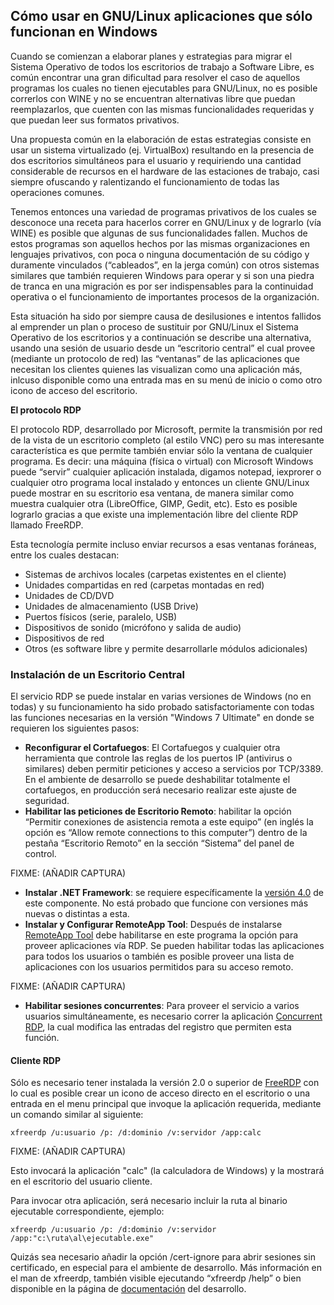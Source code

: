 ## Cómo usar en GNU/Linux aplicaciones que sólo funcionan en Windows

Cuando se comienzan a elaborar planes y estrategias para migrar el Sistema Operativo de todos los escritorios de trabajo a Software Libre, es común encontrar una gran dificultad para resolver el caso de aquellos programas los cuales no tienen ejecutables para GNU/Linux, no es posible correrlos con WINE y no se encuentran alternativas libre que puedan reemplazarlos, que cuenten con las mismas funcionalidades requeridas y que puedan leer sus formatos privativos.

Una propuesta común en la elaboración de estas estrategias consiste en usar un sistema virtualizado (ej. VirtualBox) resultando en la presencia de dos escritorios simultáneos para el usuario y requiriendo una cantidad considerable de recursos en el hardware de las estaciones de trabajo, casi siempre ofuscando y ralentizando el funcionamiento de todas las operaciones comunes.

Tenemos entonces una variedad de programas privativos de los cuales se desconoce una receta para hacerlos correr en GNU/Linux y de lograrlo (vía WINE) es posible que algunas de sus funcionalidades fallen. Muchos de estos programas son aquellos hechos por las mismas organizaciones en lenguajes privativos, con poca o ninguna documentación de su código y duramente vinculados (“cableados”, en la jerga común) con otros sistemas similares que también requieren Windows para operar y si son una piedra de tranca en una migración es por ser indispensables para la continuidad operativa o el funcionamiento de importantes procesos de la organización. 

Esta situación ha sido por siempre causa de desilusiones e intentos fallidos al emprender un plan o proceso de sustituir por GNU/Linux el Sistema Operativo de los escritorios y a continuación se describe una alternativa, usando una sesión de usuario desde un “escritorio central” el cual provee (mediante un protocolo de red) las “ventanas” de las aplicaciones que necesitan los clientes quienes las visualizan como una aplicación más, inlcuso disponible como una entrada mas en su menú de inicio o como otro icono de acceso del escritorio.

**El protocolo RDP**

El protocolo RDP, desarrollado por Microsoft, permite la transmisión por red de la vista de un escritorio completo (al estilo VNC) pero su mas interesante característica es que permite también enviar sólo la ventana de cualquier programa. Es decir: una máquina (física o virtual) con Microsoft Windows puede “servir” cualquier aplicación instalada, digamos notepad, iexprorer o cualquier otro programa local instalado y entonces un cliente GNU/Linux puede mostrar en su escritorio esa ventana, de manera similar como muestra cualquier otra (LibreOffice, GIMP, Gedit, etc). Esto es posible lograrlo gracias a que existe una implementación libre del cliente RDP llamado FreeRDP.

Esta tecnología permite incluso enviar recursos a esas ventanas foráneas, entre los cuales destacan:

*  Sistemas de archivos locales (carpetas existentes en el cliente)
*  Unidades compartidas en red (carpetas montadas en red)
*  Unidades de CD/DVD
*  Unidades de almacenamiento (USB Drive)
*  Puertos físicos (serie, paralelo, USB)
*  Dispositivos de sonido (micrófono y salida de audio)
*  Dispositivos de red
*  Otros (es software libre y permite desarrollarle módulos adicionales)

### Instalación de un Escritorio Central

El servicio RDP se puede instalar en varias versiones de Windows (no en todas) y su funcionamiento ha sido probado satisfactoriamente con todas las funciones necesarias en la versión "Windows 7 Ultimate" en donde se requieren los siguientes pasos:


*  **Reconfigurar el Cortafuegos**: El Cortafuegos y cualquier otra herramienta que controle las reglas de los puertos IP (antivirus o similares) deben permitir peticiones y acceso a servicios por TCP/3389. En el ambiente de desarrollo se puede deshabilitar totalmente el cortafuegos, en producción será necesario realizar este ajuste de seguridad.
*  **Habilitar las peticiones de Escritorio Remoto**: habilitar la opción “Permitir conexiones de asistencia remota a este equipo” (en inglés la opción es “Allow remote connections to this computer”) dentro de la pestaña “Escritorio Remoto” en la sección “Sistema” del panel de control.

FIXME: (AÑADIR CAPTURA) 

*  **Instalar .NET Framework**: se requiere específicamente la [versión 4.0](https///download.microsoft.com/download/9/5/A/95A9616B-7A37-4AF6-BC36-D6EA96C8DAAE/dotNetFx40_Full_x86_x64.exe) de este componente. No está probado que funcione con versiones más nuevas o distintas a esta.
*  **Instalar y Configurar RemoteApp Tool**: Después de instalarse [RemoteApp Tool](http://www.kimknight.net/remoteapptool/remoteapptool5300.zip) debe habilitarse en este programa la opción para proveer aplicaciones vía RDP. Se pueden habilitar todas las aplicaciones para todos los usuarios o también es posible proveer una lista de aplicaciones con los usuarios permitidos para su acceso remoto.

FIXME: (AÑADIR CAPTURA) 

*  **Habilitar sesiones concurrentes**: Para proveer el servicio a varios usuarios simultáneamente, es necesario correr la aplicación [Concurrent RDP](https///raymondcc.r.worldssl.net/Concurrent%20RDP%20Patcher_2-22-2011.zip), la cual modifica las entradas del registro que permiten esta función.

#### Cliente RDP

Sólo es necesario tener instalada la versión 2.0 o superior de [FreeRDP](https///github.com/FreeRDP/FreeRDP/wiki/PreBuilds) con lo cual es posible crear un icono de acceso directo en el escritorio o una entrada en el menu principal que invoque la aplicación requerida, mediante un comando similar al siguiente:

    
    xfreerdp /u:usuario /p: /d:dominio /v:servidor /app:calc
    
FIXME: (AÑADIR CAPTURA) 

Esto invocará la aplicación "calc" (la calculadora de Windows) y la mostrará en el escritorio del usuario cliente.

Para invocar otra aplicación, será necesario incluir la ruta al binario ejecutable correspondiente, ejemplo:

    xfreerdp /u:usuario /p: /d:dominio /v:servidor /app:"c:\ruta\al\ejecutable.exe"

Quizás sea necesario añadir la opción /cert-ignore para abrir sesiones sin certificado, en especial para el ambiente de desarrollo. Más información en el man de xfreerdp, también visible ejecutando “xfreerdp /help” o bien disponible en la página de [documentación](https///github.com/FreeRDP/FreeRDP/wiki/CommandLineInterface) del desarrollo.

